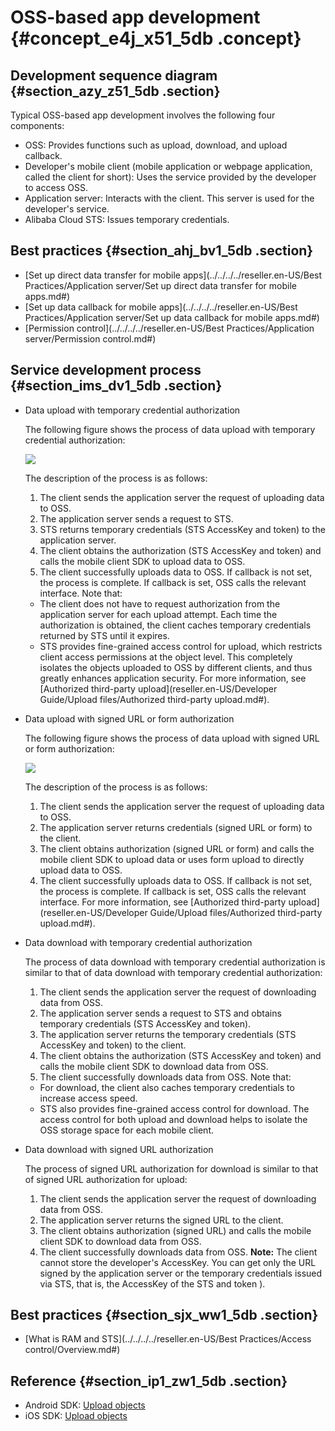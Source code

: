 # OSS-based app development {#concept_e4j_x51_5db .concept}

## Development sequence diagram {#section_azy_z51_5db .section}

Typical OSS-based app development involves the following four components:

-   OSS: Provides functions such as upload, download, and upload callback.
-   Developer's mobile client \(mobile application or webpage application, called the client for short\): Uses the service provided by the developer to access OSS.
-   Application server: Interacts with the client. This server is used for the developer's service.
-   Alibaba Cloud STS: Issues temporary credentials.

## Best practices {#section_ahj_bv1_5db .section}

-   [Set up direct data transfer for mobile apps](../../../../reseller.en-US/Best Practices/Application server/Set up direct data transfer for mobile apps.md#)
-   [Set up data callback for mobile apps](../../../../reseller.en-US/Best Practices/Application server/Set up data callback for mobile apps.md#)
-   [Permission control](../../../../reseller.en-US/Best Practices/Application server/Permission control.md#)

## Service development process {#section_ims_dv1_5db .section}

-   Data upload with temporary credential authorization

    The following figure shows the process of data upload with temporary credential authorization:

    ![](http://static-aliyun-doc.oss-cn-hangzhou.aliyuncs.com/assets/img/4352/15382784781027_en-US.png)

    The description of the process is as follows:

    1.  The client sends the application server the request of uploading data to OSS.
    2.  The application server sends a request to STS.
    3.  STS returns temporary credentials \(STS AccessKey and token\) to the application server.
    4.  The client obtains the authorization \(STS AccessKey and token\) and calls the mobile client SDK to upload data to OSS.
    5.  The client successfully uploads data to OSS. If callback is not set, the process is complete. If callback is set, OSS calls the relevant interface.
    Note that:

    -   The client does not have to request authorization from the application server for each upload attempt. Each time the authorization is obtained, the client caches temporary credentials returned by STS until it expires.
    -   STS provides fine-grained access control for upload, which restricts client access permissions at the object level. This completely isolates the objects uploaded to OSS by different clients, and thus greatly enhances application security.
    For more information, see [Authorized third-party upload](reseller.en-US/Developer Guide/Upload files/Authorized third-party upload.md#).

-   Data upload with signed URL or form authorization

    The following figure shows the process of data upload with signed URL or form authorization:

    ![](http://static-aliyun-doc.oss-cn-hangzhou.aliyuncs.com/assets/img/4352/15382784781030_en-US.png)

    The description of the process is as follows:

    1.  The client sends the application server the request of uploading data to OSS.
    2.  The application server returns credentials \(signed URL or form\) to the client.
    3.  The client obtains authorization \(signed URL or form\) and calls the mobile client SDK to upload data or uses form upload to directly upload data to OSS.
    4.  The client successfully uploads data to OSS. If callback is not set, the process is complete. If callback is set, OSS calls the relevant interface.
    For more information, see [Authorized third-party upload](reseller.en-US/Developer Guide/Upload files/Authorized third-party upload.md#).

-   Data download with temporary credential authorization

    The process of data download with temporary credential authorization is similar to that of data download with temporary credential authorization:

    1.  The client sends the application server the request of downloading data from OSS.
    2.  The application server sends a request to STS and obtains temporary credentials \(STS AccessKey and token\).
    3.  The application server returns the temporary credentials \(STS AccessKey and token\) to the client.
    4.  The client obtains the authorization \(STS AccessKey and token\) and calls the mobile client SDK to download data from OSS.
    5.  The client successfully downloads data from OSS.
    Note that:

    -   For download, the client also caches temporary credentials to increase access speed.
    -   STS also provides fine-grained access control for download. The access control for both upload and download helps to isolate the OSS storage space for each mobile client.
-   Data download with signed URL authorization

    The process of signed URL authorization for download is similar to that of signed URL authorization for upload:

    1.  The client sends the application server the request of downloading data from OSS.
    2.  The application server returns the signed URL to the client.
    3.  The client obtains authorization \(signed URL\) and calls the mobile client SDK to download data from OSS.
    4.  The client successfully downloads data from OSS.
    **Note:** The client cannot store the developer's AccessKey. You can get only the URL signed by the application server or the temporary credentials issued via STS, that is, the AccessKey of the STS and token \).


## Best practices {#section_sjx_ww1_5db .section}

-   [What is RAM and STS](../../../../reseller.en-US/Best Practices/Access control/Overview.md#)

## Reference {#section_ip1_zw1_5db .section}

-   Android SDK: [Upload objects](https://partners-intl.aliyun.com/help/doc-detail/32047.htm)
-   iOS SDK: [Upload objects](https://partners-intl.aliyun.com/help/doc-detail/32060.htm)

